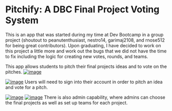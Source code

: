 # Pitchify: A DBC Final Project Voting System

This is an app that was started during my time at Dev Bootcamp in a group project (shoutout to peanutenthusiast, nestro14, garimaj2108, and rnose512 for being great contributors). Upon graduating, I have decided to work on this project a little more and work out the bugs that we did not have the time to fix including the logic for creating new votes, rounds, and teams. 

This app allows students to pitch their final projects ideas and to vote on the pitches. 
[![image](https://github.com/hanniedong/Pitchify/blob/development-branch/app/assets/images/Screen%20Shot%202017-09-27%20at%205.35.19%20PM.png)](#features)

[![image](https://github.com/hanniedong/Pitchify/blob/development-branch/app/assets/images/Screen%20Shot%202017-09-27%20at%205.35.26%20PM.png)](#features)
Users will need to sign into their account in order to pitch an idea and vote for a pitch.


[![image](https://github.com/hanniedong/Pitchify/blob/development-branch/app/assets/images/Screen%20Shot%202017-09-27%20at%205.36.20%20PM.png)](#features)
[![image](https://github.com/hanniedong/Pitchify/blob/development-branch/app/assets/images/Screen%20Shot%202017-09-27%20at%205.36.58%20PM.png)](#features)
There is also admin capability, where admins can choose the final projects as well as set up teams for each project. 

